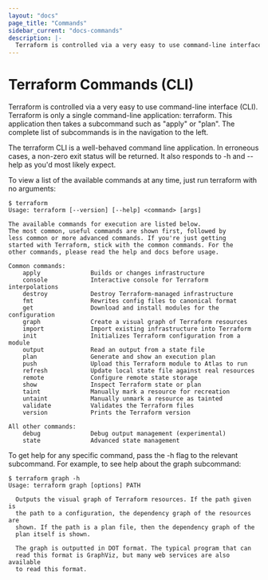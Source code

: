 ```yaml
---
layout: "docs"
page_title: "Commands"
sidebar_current: "docs-commands"
description: |-
  Terraform is controlled via a very easy to use command-line interface (CLI). Terraform is only a single command-line application: terraform. This application then takes a subcommand such as "apply" or "plan". The complete list of subcommands is in the navigation to the left.
---
```


# Terraform Commands (CLI)

Terraform is controlled via a very easy to use command-line interface (CLI).
Terraform is only a single command-line application: terraform. This application
then takes a subcommand such as "apply" or "plan". The complete list of subcommands
is in the navigation to the left.

The terraform CLI is a well-behaved command line application. In erroneous cases,
a non-zero exit status will be returned. It also responds to -h and --help as you'd
most likely expect.

To view a list of the available commands at any time, just run terraform with no arguments:

```
$ terraform
Usage: terraform [--version] [--help] <command> [args]

The available commands for execution are listed below.
The most common, useful commands are shown first, followed by
less common or more advanced commands. If you're just getting
started with Terraform, stick with the common commands. For the
other commands, please read the help and docs before usage.

Common commands:
    apply              Builds or changes infrastructure
    console            Interactive console for Terraform interpolations
    destroy            Destroy Terraform-managed infrastructure
    fmt                Rewrites config files to canonical format
    get                Download and install modules for the configuration
    graph              Create a visual graph of Terraform resources
    import             Import existing infrastructure into Terraform
    init               Initializes Terraform configuration from a module
    output             Read an output from a state file
    plan               Generate and show an execution plan
    push               Upload this Terraform module to Atlas to run
    refresh            Update local state file against real resources
    remote             Configure remote state storage
    show               Inspect Terraform state or plan
    taint              Manually mark a resource for recreation
    untaint            Manually unmark a resource as tainted
    validate           Validates the Terraform files
    version            Prints the Terraform version

All other commands:
    debug              Debug output management (experimental)
    state              Advanced state management
```

To get help for any specific command, pass the -h flag to the relevant subcommand. For example,
to see help about the graph subcommand:

```
$ terraform graph -h
Usage: terraform graph [options] PATH

  Outputs the visual graph of Terraform resources. If the path given is
  the path to a configuration, the dependency graph of the resources are
  shown. If the path is a plan file, then the dependency graph of the
  plan itself is shown.

  The graph is outputted in DOT format. The typical program that can
  read this format is GraphViz, but many web services are also available
  to read this format.
```
